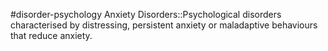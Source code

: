 #disorder-psychology 
Anxiety Disorders::Psychological disorders characterised by distressing, persistent anxiety or maladaptive behaviours that reduce anxiety. 
